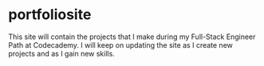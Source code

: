 # portfoliosite 
This site will contain the projects that I make during my Full-Stack Engineer Path at Codecademy. I will keep on updating the site as I create new projects and as I gain new skills.

